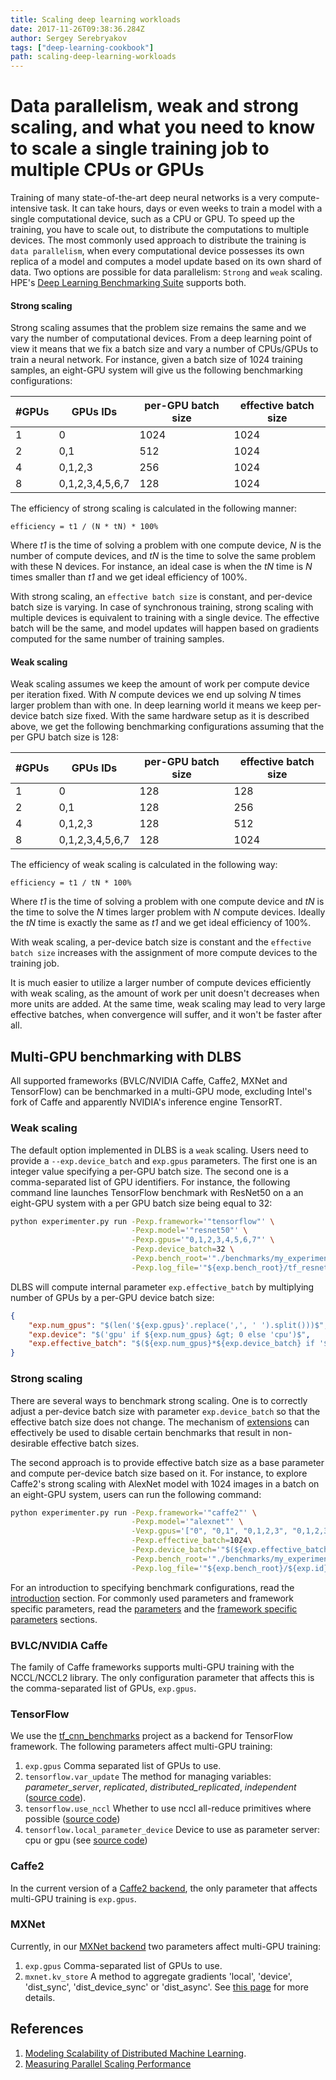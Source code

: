 ```yaml
---
title: Scaling deep learning workloads
date: 2017-11-26T09:38:36.284Z
author: Sergey Serebryakov 
tags: ["deep-learning-cookbook"]
path: scaling-deep-learning-workloads
---
```

# Data parallelism, weak and strong scaling, and what you need to know to scale a single training job to multiple CPUs or GPUs 
Training of many state-of-the-art deep neural networks is a very compute-intensive task. It can take hours, days or even weeks to train a model with a single computational  device, such as a CPU or GPU. To speed up the training, you have to scale out, to distribute the computations to multiple devices. The most commonly used approach to distribute the training is `data parallelism`, when every computational device possesses its own replica of a model and computes a model update based on its own shard of data. Two options are possible for data parallelism: `Strong` and `weak` scaling. HPE's [Deep Learning Benchmarking Suite](https://hewlettpackard.github.io/dlcookbook-dlbs) supports both.

#### __Strong scaling__
Strong scaling assumes that the problem size remains the same and we vary the number of computational devices. From a deep learning point of view it means that we fix a batch size and vary a number of CPUs/GPUs to train a neural network. For instance, given a batch size of 1024 training samples, an eight-GPU system will give us the following benchmarking configurations:

| #GPUs |     GPUs IDs    | per-GPU batch size | effective batch size |  
|-------|-----------------|--------------------|----------------------|
|   1   | 0               |        1024        |         1024         |
|   2   | 0,1             |         512        |         1024         |
|   4   | 0,1,2,3         |         256        |         1024         |
|   8   | 0,1,2,3,4,5,6,7 |         128        |         1024         |

The efficiency of strong scaling is calculated in the following manner: 
```
efficiency = t1 / (N * tN) * 100% 
```
Where _t1_ is the time of solving a problem with one compute device, _N_ is the number of compute devices, and _tN_ is the time to solve the same problem with these N devices. For instance, an ideal case is when the _tN_ time is _N_ times smaller than _t1_ and we get ideal efficiency of 100%.

With strong scaling, an `effective batch size` is constant, and per-device batch size is varying. In case of synchronous training, strong scaling with multiple devices is equivalent to training with a single device. The effective batch will be the same, and model updates will happen based on gradients computed for the same number of training samples. 

#### __Weak scaling__
Weak scaling assumes we keep the amount of work per compute device per iteration fixed. With _N_ compute devices we end up solving _N_ times larger problem than with one. In deep learning world it means we keep per-device batch size fixed. With the same hardware setup as it is described above, we get the following benchmarking configurations assuming that the per GPU batch size is 128:

| #GPUs |     GPUs IDs    | per-GPU batch size | effective batch size |  
|-------|-----------------|--------------------|----------------------|
|   1   | 0               |        128         |         128          |
|   2   | 0,1             |        128         |         256          |
|   4   | 0,1,2,3         |        128         |         512          |
|   8   | 0,1,2,3,4,5,6,7 |        128         |        1024          |

The efficiency of weak scaling is calculated in the following way: 
```
efficiency = t1 / tN * 100% 
```
Where _t1_ is the time of solving a problem with one compute device and _tN_ is the time to solve the _N_ times larger problem with _N_ compute devices. Ideally the _tN_ time is exactly the same as _t1_ and we get ideal efficiency of 100%.

With weak scaling, a per-device batch size is constant and the `effective batch size` increases with the assignment of more compute devices to the training job.

It is much easier to utilize a larger number of compute devices efficiently with weak scaling, as the amount of work per unit doesn't decreases when more units are added. At the same time, weak scaling may lead to very large effective batches, when convergence will suffer, and it won't be faster after all.

## Multi-GPU benchmarking with DLBS
All supported frameworks (BVLC/NVIDIA Caffe, Caffe2, MXNet and TensorFlow) can be benchmarked in a multi-GPU mode, excluding Intel's fork of Caffe and apparently NVIDIA's inference engine TensorRT. 


### Weak scaling
The default option implemented in DLBS is a `weak` scaling. Users need to provide a `--exp.device_batch` and `exp.gpus` parameters. The first one is an integer value specifying a per-GPU batch size. The second one is a comma-separated list of GPU identifiers. For instance, the following command line launches TensorFlow benchmark with ResNet50 on a an eight-GPU system with a per GPU batch size being equal to 32:
```bash
python experimenter.py run -Pexp.framework='"tensorflow"' \
                           -Pexp.model='"resnet50"' \
                           -Pexp.gpus='"0,1,2,3,4,5,6,7"' \
                           -Pexp.device_batch=32 \
                           -Pexp.bench_root='"./benchmarks/my_experiment"'\
                           -Pexp.log_file='"${exp.bench_root}/tf_resnet50.log"'
```

DLBS will compute internal parameter `exp.effective_batch` by multiplying number of GPUs by a per-GPU device batch size:
```json
{
    "exp.num_gpus": "$(len('${exp.gpus}'.replace(',', ' ').split()))$",
    "exp.device": "$('gpu' if ${exp.num_gpus} &gt; 0 else 'cpu')$",
    "exp.effective_batch": "$(${exp.num_gpus}*${exp.device_batch} if '${exp.device}' == 'gpu' else ${exp.device_batch})$"
}
```

### Strong scaling
There are several ways to benchmark strong scaling. One is to correctly adjust a per-device batch size with parameter `exp.device_batch` so that the effective batch size does not change. The mechanism of [extensions](https://hewlettpackard.github.io/dlcookbook-dlbs/#/intro/intro?id=extensions) can effectively be used to disable certain benchmarks that result in non-desirable effective batch sizes.

The second approach is to provide effective batch size as a base parameter and compute per-device batch size based on it. For instance, to explore Caffe2's strong scaling with AlexNet model with 1024 images in a batch on an eight-GPU system, users can run the following command:
```bash
python experimenter.py run -Pexp.framework='"caffe2"' \
                           -Pexp.model='"alexnet"' \
                           -Vexp.gpus='["0", "0,1", "0,1,2,3", "0,1,2,3,4,5,6,7"]' \
                           -Pexp.effective_batch=1024\
                           -Pexp.device_batch='"$(${exp.effective_batch}/${exp.num_gpus})$"'\
                           -Pexp.bench_root='"./benchmarks/my_experiment"'\
                           -Pexp.log_file='"${exp.bench_root}/${exp.id}.log"'
```

For an introduction to specifying benchmark configurations, read the [introduction](https://hewlettpackard.github.io/dlcookbook-dlbs/#/intro/intro) section. For commonly used parameters and framework specific parameters, read the [parameters](https://hewlettpackard.github.io/dlcookbook-dlbs/#/parameters/parameters?id=parameters) and the [framework specific parameters](https://hewlettpackard.github.io/dlcookbook-dlbs/#/frameworks/frameworks?id=frameworks) sections.

### BVLC/NVIDIA Caffe
The family of Caffe frameworks supports multi-GPU training with the NCCL/NCCL2 library. The only configuration parameter that affects this is the comma-separated list of  GPUs, `exp.gpus`.

### TensorFlow
We use the [tf_cnn_benchmarks](https://github.hpe.com/labs/dlcookbook/tree/master/python/tf_cnn_benchmarks) project as a backend for TensorFlow framework. The following parameters affect multi-GPU training:

1. `exp.gpus` Comma separated list of GPUs to use.
2. `tensorflow.var_update` The method for managing variables: _parameter\_server_, _replicated_, _distributed\_replicated_, _independent_ ([source code](https://github.hpe.com/labs/dlcookbook/blob/master/python/tf_cnn_benchmarks/tf_cnn_benchmarks.py#L164)).
3. `tensorflow.use_nccl` Whether to use nccl all-reduce primitives where possible ([source code](https://github.hpe.com/labs/dlcookbook/blob/master/python/tf_cnn_benchmarks/tf_cnn_benchmarks.py#L168))
4. `tensorflow.local_parameter_device` Device to use as parameter server: cpu or gpu (see [source code](https://github.hpe.com/labs/dlcookbook/blob/master/python/tf_cnn_benchmarks/tf_cnn_benchmarks.py#L92))

### Caffe2
In the current version of a [Caffe2 backend](https://github.hpe.com/labs/dlcookbook/tree/master/python/caffe2_benchmarks), the only parameter that affects multi-GPU training is `exp.gpus`.

### MXNet
Currently, in our [MXNet backend](https://github.hpe.com/labs/dlcookbook/tree/master/python/mxnet_benchmarks) two parameters affect multi-GPU training:

1. `exp.gpus` Comma-separated list of GPUs to use.
2. `mxnet.kv_store` A method to aggregate gradients 'local', 'device', 'dist\_sync', 'dist\_device\_sync' or 'dist\_async'. See [this page](https://mxnet.incubator.apache.org/how_to/multi_devices.html) for more details.

## References
1. [Modeling Scalability of Distributed Machine Learning](https://arxiv.org/pdf/1610.06276.pdf).
2. [Measuring Parallel Scaling Performance](https://www.sharcnet.ca/help/index.php/Measuring_Parallel_Scaling_Performance)